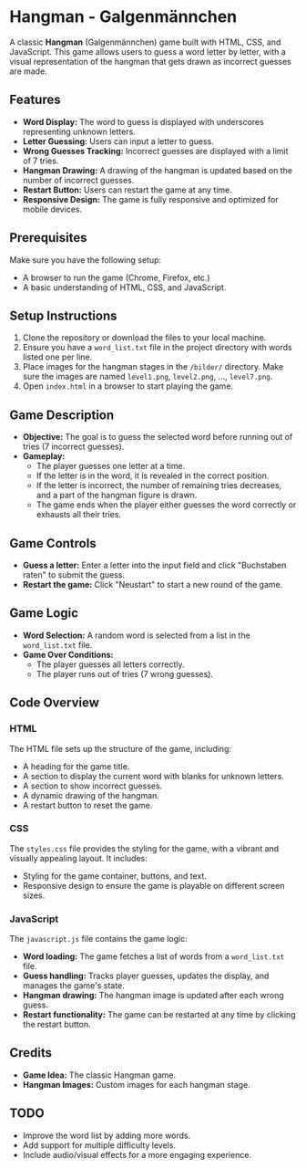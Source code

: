 # Hangman - Galgenmännchen

A classic **Hangman** (Galgenmännchen) game built with HTML, CSS, and JavaScript. This game allows users to guess a word letter by letter, with a visual representation of the hangman that gets drawn as incorrect guesses are made.

## Features

- **Word Display:** The word to guess is displayed with underscores representing unknown letters.
- **Letter Guessing:** Users can input a letter to guess.
- **Wrong Guesses Tracking:** Incorrect guesses are displayed with a limit of 7 tries.
- **Hangman Drawing:** A drawing of the hangman is updated based on the number of incorrect guesses.
- **Restart Button:** Users can restart the game at any time.
- **Responsive Design:** The game is fully responsive and optimized for mobile devices.

## Prerequisites

Make sure you have the following setup:

- A browser to run the game (Chrome, Firefox, etc.)
- A basic understanding of HTML, CSS, and JavaScript.


## Setup Instructions

1. Clone the repository or download the files to your local machine.
2. Ensure you have a `word_list.txt` file in the project directory with words listed one per line.
3. Place images for the hangman stages in the `/bilder/` directory. Make sure the images are named `level1.png`, `level2.png`, ..., `level7.png`.
4. Open `index.html` in a browser to start playing the game.

## Game Description

- **Objective:** The goal is to guess the selected word before running out of tries (7 incorrect guesses).
- **Gameplay:** 
    - The player guesses one letter at a time.
    - If the letter is in the word, it is revealed in the correct position.
    - If the letter is incorrect, the number of remaining tries decreases, and a part of the hangman figure is drawn.
    - The game ends when the player either guesses the word correctly or exhausts all their tries.

## Game Controls

- **Guess a letter:** Enter a letter into the input field and click "Buchstaben raten" to submit the guess.
- **Restart the game:** Click "Neustart" to start a new round of the game.

## Game Logic

- **Word Selection:** A random word is selected from a list in the `word_list.txt` file.
- **Game Over Conditions:**
    - The player guesses all letters correctly.
    - The player runs out of tries (7 wrong guesses).

## Code Overview

### HTML

The HTML file sets up the structure of the game, including:
- A heading for the game title.
- A section to display the current word with blanks for unknown letters.
- A section to show incorrect guesses.
- A dynamic drawing of the hangman.
- A restart button to reset the game.

### CSS

The `styles.css` file provides the styling for the game, with a vibrant and visually appealing layout. It includes:
- Styling for the game container, buttons, and text.
- Responsive design to ensure the game is playable on different screen sizes.

### JavaScript

The `javascript.js` file contains the game logic:
- **Word loading:** The game fetches a list of words from a `word_list.txt` file.
- **Guess handling:** Tracks player guesses, updates the display, and manages the game's state.
- **Hangman drawing:** The hangman image is updated after each wrong guess.
- **Restart functionality:** The game can be restarted at any time by clicking the restart button.

## Credits

- **Game Idea:** The classic Hangman game.
- **Hangman Images:** Custom images for each hangman stage.



## TODO

- Improve the word list by adding more words.
- Add support for multiple difficulty levels.
- Include audio/visual effects for a more engaging experience.

